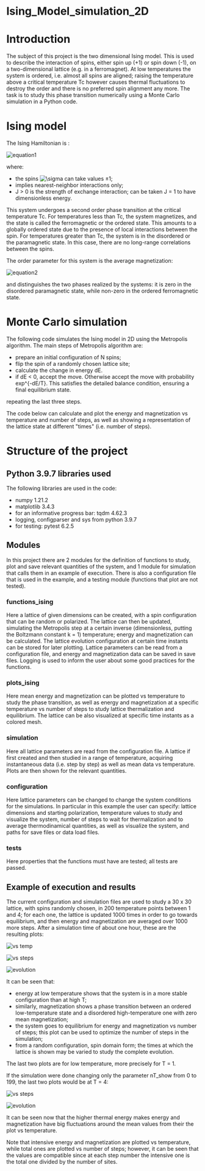 # Ising_Model_simulation_2D

# Introduction

The subject of this project is the two dimensional Ising model. This is used to describe the interaction of spins, either spin up (+1) or spin down (-1), on a two-dimensional lattice (e.g. in a ferromagnet). At low temperatures the system is ordered, i.e. almost all spins are aligned; raising the temperature above a critical temperature Tc however causes thermal fluctuations to destroy the order and there is no preferred spin alignment any more. The task is to study this phase transition numerically using a Monte Carlo simulation in a Python code.

# Ising model

The Ising Hamiltonian is :

![equation1](https://latex.codecogs.com/svg.image?H&space;=&space;-J&space;\sum_{\langle&space;ij&space;\rangle}&space;\sigma_i&space;\sigma_j&space;&space;)

where:

- the spins <img src="https://latex.codecogs.com/svg.image?\sigma&space;" title="\sigma " /> can take values ±1;
- <ij> implies nearest-neighbor interactions only;
- J > 0 is the strength of exchange interaction; can be taken J = 1 to have dimensionless energy.  
  
This system undergoes a second order phase transition at the critical temperature Tc. For temperatures less than Tc, the system magnetizes, and the state is called the ferromagnetic or the ordered state. This amounts to a globally ordered state due to the presence of local interactions between the spin. For temperatures greater than Tc, the system is in the disordered or the paramagnetic state. In this case, there are no long-range correlations between the spins.

The order parameter for this system is the average magnetization: 
  
![equation2](https://latex.codecogs.com/svg.image?m&space;=&space;\frac{1}{N}&space;\sum_{i}&space;\sigma_i&space;)

and distinguishes the two phases realized by the systems: it is zero in the disordered paramagnetic state, while non-zero in the ordered ferromagnetic state.

# Monte Carlo simulation

The following code simulates the Ising model in 2D using the Metropolis algorithm. The main steps of Metropolis algorithm are:

- prepare an initial configuration of N spins;
- flip the spin of a randomly chosen lattice site;
- calculate the change in energy dE.
- if dE < 0, accept the move. Otherwise accept the move with probability exp^{-dE/T}. This satisfies the detailed balance condition, ensuring a final equilibrium state.

repeating the last three steps.
              
The code below can calculate and plot the energy and magnetization vs temperature and number of steps, as well as showing a representation of the lattice state at different "times" (i.e. number of steps).

# Structure of the project
## Python 3.9.7 libraries used
The following libraries are used in the code:

- numpy 1.21.2
- matplotlib 3.4.3
- for an informative progress bar: tqdm 4.62.3
- logging, configparser and sys from python 3.9.7
- for testing: pytest 6.2.5
            
## Modules

In this project there are 2 modules for the definition of functions to study, plot and save relevant quantities of the system, and 1 module for simulation that calls them in an
example of execution. There is also a configuration file that is used in the example, and a testing module (functions that plot are not tested).
           
### functions_ising
            
Here a lattice of given dimensions can be created, with a spin configuration that can be random or polarized. The lattice can then be updated, simulating the Metropolis step at a certain inverse (dimensionless, putting the Boltzmann constant k = 1) temperature; energy and magnetization can be calculated. The lattice evolution configuration at certain time instants can be stored for later plotting.
Lattice parameters can be read from a configuration file, and energy and magnetization data can be saved in save files.
Logging is used to inform the user about some good practices for the functions.
            
### plots_ising
     
Here mean energy and magnetization can be plotted vs temperature to study the phase transition, as well as energy and magnetization at a specific temperature vs number of steps to study lattice thermalization and equilibrium. The lattice can be also visualized at specific time instants as a colored mesh.
     
### simulation            
     
Here all lattice parameters are read from the configuration file. A lattice if first created and then studied in a range of temperature, acquiring instantaneous data (i.e. step by step) as well as mean data vs temperature. Plots are then shown for the relevant quantities.
            
### configuration

Here lattice parameters can be changed to change the system conditions for the simulations. In particular in this example the user can specify: lattice dimensions and starting polarization, temperature values to study and visualize the system, number of steps to wait for thermalization and to average thermodinamical quantities, as well as visualize the system, and paths for save files or data load files.
            
### tests
            
Here properties that the functions must have are tested; all tests are passed.
            
## Example of execution and results
            
The current configuration and simulation files are used to study a 30 x 30 lattice, with spins randomly chosen, in 200 temperature points between 1 and 4; for each one, the lattice is updated 1000 times in order to go towards equilibrium, and then energy and magnetization are averaged over 1000 more steps. 
After a simulation time of about one hour, these are the resulting plots: 

![vs temp](https://user-images.githubusercontent.com/79457897/149788898-dad20e63-f4c9-4223-a858-eb545f0f9474.png)
            
![vs steps](https://user-images.githubusercontent.com/79457897/149788877-fb98f6d6-abb3-4c04-84e6-de20b3ec52b9.png)
            
![evolution](https://user-images.githubusercontent.com/79457897/149788820-ccbb6fa0-d025-4fdc-bbf1-206157f925aa.png)
            
It can be seen that:

- energy at low temperature shows that the system is in a more stable configuration than at high T;
- similarly, magnetization shows a phase transition between an ordered low-temperature state and a disordered high-temperature one with zero mean magnetization;
- the system goes to equilibrium for energy and magnetization vs number of steps; this plot can be used to optimize the number of steps in the simulation;
- from a random configuration, spin domain form; the times at which the lattice is shown may be varied to study the complete evolution.

The last two plots are for low temperature, more precisely for T = 1.
            
If the simulation were done changing only the parameter nT_show from 0 to 199, the last two plots would be at T = 4:

![vs steps](https://user-images.githubusercontent.com/79457897/149788979-320e7351-41e4-47c0-b88a-ce1da9479f0b.png)
            
![evolution](https://user-images.githubusercontent.com/79457897/149789375-1da65147-bad3-46f0-9c63-dab5b1b484bc.png)

It can be seen now that the higher thermal energy makes energy and magnetization have big fluctuations around the mean values from their the plot vs temperature.
            
Note that intensive energy and magnetization are plotted vs temperature, while total ones are plotted vs number of steps; however, it can be seen that the values are compatible since at each step number the intensive one is the total one divided by the number of sites.


